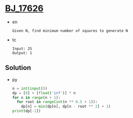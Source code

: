 # [BJ_17626](https://acmicpc.net/problem/17626)

* en

  ```en
  Given N, find minimum number of squares to generate N
  ```

* tc

  ```tc
  Input: 25
  Output: 1
  ```

## Solution

* py

  ```py
  n = int(input())
  dp = [0] + [float('inf')] * n
  for n in range(n + 1):
    for root in range(int(n ** 0.5 + 1)):
      dp[n] = min(dp[n], dp[n - root ** 2] + 1)
  print(dp[-1])
  ```
